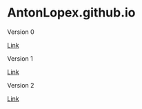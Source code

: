 # AntonLopex.github.io

Version 0

[Link](VERSION%200/index.html)

Version 1

[Link](VERSION%201/index.html)

Version 2

[Link](VERSION%202/site/index.html)